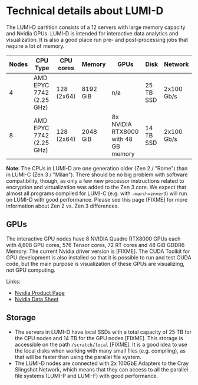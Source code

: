 # Technical details about LUMI-D

[rtx-8000-product]: https://www.nvidia.com/en-us/design-visualization/quadro/rtx-8000/
[rtx-8000-specs]: https://www.nvidia.com/content/dam/en-zz/Solutions/design-visualization/quadro-product-literature/quadro-rtx-8000-us-nvidia-946977-r1-web.pdf

The LUMI-D partition consists of a 12 servers with large memory capacity and
Nvidia GPUs. LUMI-D is intended for interactive data analytics and
visualization. It is also a good place run pre- and post-processing jobs that
require a lot of memory.

| Nodes | CPU Type                 | CPU cores  | Memory   | GPUs                                     | Disk      | Network    |
|-------|--------------------------|------------|----------|------------------------------------------|-----------|------------|
| 4     | AMD EPYC 7742 (2.25 GHz) | 128 (2x64) | 8192 GiB | n/a                                      | 25 TB SSD | 2x100 Gb/s |
| 8     | AMD EPYC 7742 (2.25 GHz) | 128 (2x64) | 2048 GiB | 8x NVIDIA RTX8000 <br> with 48 GB memory | 14 TB SSD | 2x100 Gb/s |

**Note**: The CPUs in LUMI-D are one generation older (Zen 2 / "Rome") than in
LUMI-C (Zen 3 / "Milan"). There should be no big problem with
software compatibility, though, as only a few new processor instructions related
to encryption and virtualization was added to the Zen 3 core. We expect that
almost all programs compiled for LUMI-C (e.g. with `-march=znver3`)
will run on LUMI-D with good performance. Please see this page [FIXME] for more
information about Zen 2 vs. Zen 3 differences.

## GPUs

The interactive GPU nodes have 8 NVIDIA Quadro RTX8000 GPUs each with 4,608 GPU
cores, 576 Tensor cores, 72 RT cores and 48 GiB GDDR6 Memory. The current Nvidia
driver version is [FIXME]. The CUDA Toolkit for GPU development is also
installed so that it is possible to run and test CUDA code, but the main purpose
is visualization of these GPUs are visualizing, not GPU computing.

Links:

* [Nvidia Product Page][rtx-8000-product]
* [Nvidia Data Sheet][rtx-8000-specs]

## Storage

* The servers in LUMI-D have local SSDs with a total capacity of 25 TB for the
  CPU nodes and 14 TB for the GPU nodes [FIXME]. This storage is accessible on
  the path `/scratch/local` [FIXME]. It is a good idea to use the local disks
  when working with many small files (e.g. compiling), as that will be faster
  than using the parallel file system.
* The LUMI-D nodes are connected with 2x 100GbE Adapters to the Cray Slingshot 
  Network, which means that they can access to all the parallel file systems 
  (LUMI-P and LUMI-F) with good performance.
